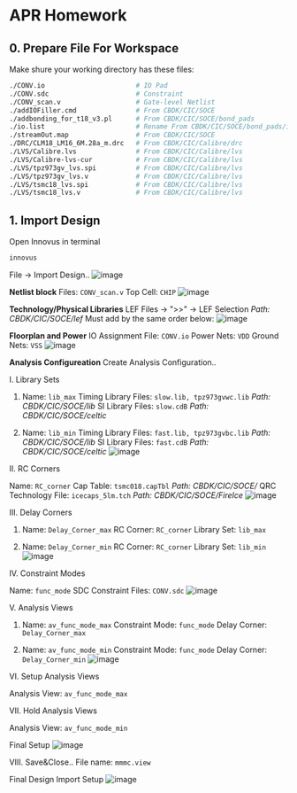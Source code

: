 # APR Homework

## 0. Prepare File For Workspace

Make shure your working directory has these files:

```bash
./CONV.io                       # IO Pad
./CONV.sdc                      # Constraint
./CONV_scan.v                   # Gate-level Netlist
./addIOFiller.cmd               # From CBDK/CIC/SOCE
./addbonding_for_t18_v3.pl      # From CBDK/CIC/SOCE/bond_pads
./io.list                       # Rename From CBDK/CIC/SOCE/bond_pads/io_t18.list
./streamOut.map                 # From CBDK/CIC/SOCE
./DRC/CLM18_LM16_6M.28a_m.drc   # From CBDK/CIC/Calibre/drc
./LVS/Calibre.lvs               # From CBDK/CIC/Calibre/lvs
./LVS/Calibre-lvs-cur           # From CBDK/CIC/Calibre/lvs
./LVS/tpz973gv_lvs.spi          # From CBDK/CIC/Calibre/lvs
./LVS/tpz973gv_lvs.v            # From CBDK/CIC/Calibre/lvs
./LVS/tsmc18_lvs.spi            # From CBDK/CIC/Calibre/lvs
./LVS/tsmc18_lvs.v              # From CBDK/CIC/Calibre/lvs
```

## 1. Import Design

Open Innovus in terminal

```bash
innovus
```

File -> Import Design..
![image](https://github.com/freexd0m0329/Multimedia_Chip/blob/main/APR_HW/img/import.png?raw=true)

**Netlist block**
Files: `CONV_scan.v`
Top Cell: `CHIP`
![image](https://github.com/freexd0m0329/Multimedia_Chip/blob/main/APR_HW/img/import_netlist.png?raw=true)

**Technology/Physical Libraries**
LEF Files -> ">>" -> LEF Selection
*Path: CBDK/CIC/SOCE/lef*
Must add by the same order below:
![image](https://github.com/freexd0m0329/Multimedia_Chip/blob/main/APR_HW/img/import_lef.png?raw=true)

**Floorplan and Power**
IO Assignment File: `CONV.io`
Power Nets: `VDD`
Ground Nets: `VSS`
![image](https://github.com/freexd0m0329/Multimedia_Chip/blob/main/APR_HW/img/import_fp_pg.png?raw=true)

**Analysis Configureation**
Create Analysis Configuration..

I. Library Sets

1. Name: `lib_max`
Timing Library Files: `slow.lib, tpz973gvwc.lib`
*Path: CBDK/CIC/SOCE/lib*
SI Library Files: `slow.cdB`
*Path: CBDK/CIC/SOCE/celtic*

2. Name: `lib_min`
Timing Library Files: `fast.lib, tpz973gvbc.lib`
*Path: CBDK/CIC/SOCE/lib*
SI Library Files: `fast.cdB`
*Path: CBDK/CIC/SOCE/celtic*
![image](https://github.com/freexd0m0329/Multimedia_Chip/blob/main/APR_HW/img/import_mmmc_lib.png?raw=true)

II. RC Corners

Name: `RC_corner`
Cap Table: `tsmc018.capTbl`
*Path: CBDK/CIC/SOCE/*
QRC Technology File: `icecaps_5lm.tch`
*Path: CBDK/CIC/SOCE/FireIce*
![image](https://github.com/freexd0m0329/Multimedia_Chip/blob/main/APR_HW/img/import_mmmc_RC.png?raw=true)

III. Delay Corners

1. Name: `Delay_Corner_max`
RC Corner: `RC_corner`
Library Set: `lib_max`

2. Name: `Delay_Corner_min`
RC Corner: `RC_corner`
Library Set: `lib_min`
![image](https://github.com/freexd0m0329/Multimedia_Chip/blob/main/APR_HW/img/import_mmmc_delay.png?raw=true)

IV. Constraint Modes

Name: `func_mode`
SDC Constraint Files: `CONV.sdc`
![image](https://github.com/freexd0m0329/Multimedia_Chip/blob/main/APR_HW/img/import_mmmc_constraint.png?raw=true)

V. Analysis Views

1. Name: `av_func_mode_max`
Constraint Mode: `func_mode`
Delay Corner: `Delay_Corner_max`

2. Name: `av_func_mode_min`
Constraint Mode: `func_mode`
Delay Corner: `Delay_Corner_min`
![image](https://github.com/freexd0m0329/Multimedia_Chip/blob/main/APR_HW/img/import_mmmc_av.png?raw=true)

VI. Setup Analysis Views

Analysis View: `av_func_mode_max`

VII. Hold Analysis Views

Analysis View: `av_func_mode_min`

Final Setup
![image](https://github.com/freexd0m0329/Multimedia_Chip/blob/main/APR_HW/img/import_mmmc.png?raw=true)

VIII. Save&Close..
File name: `mmmc.view`

Final Design Import Setup
![image](https://github.com/freexd0m0329/Multimedia_Chip/blob/main/APR_HW/img/import_final.png?raw=true)